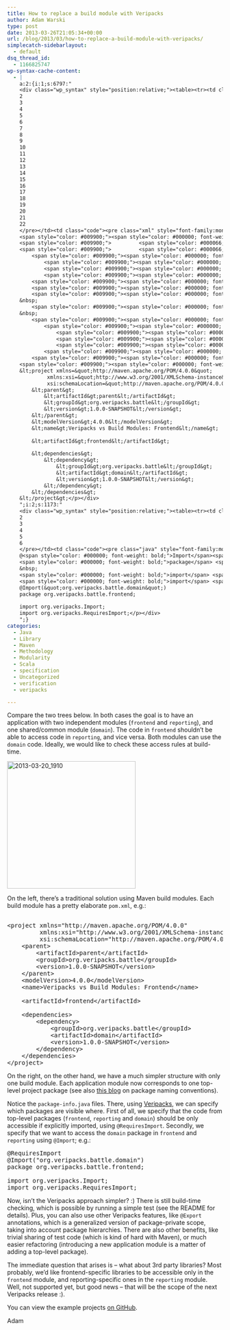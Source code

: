 ```yaml
---
title: How to replace a build module with Veripacks
author: Adam Warski
type: post
date: 2013-03-26T21:05:34+00:00
url: /blog/2013/03/how-to-replace-a-build-module-with-veripacks/
simplecatch-sidebarlayout:
  - default
dsq_thread_id:
  - 1166825747
wp-syntax-cache-content:
  - |
    a:2:{i:1;s:6797:"
    <div class="wp_syntax" style="position:relative;"><table><tr><td class="line_numbers"><pre>1
    2
    3
    4
    5
    6
    7
    8
    9
    10
    11
    12
    13
    14
    15
    16
    17
    18
    19
    20
    21
    22
    </pre></td><td class="code"><pre class="xml" style="font-family:monospace;"><span style="color: #009900;"><span style="color: #000000; font-weight: bold;">&lt;?xml</span> <span style="color: #000066;">version</span>=<span style="color: #ff0000;">&quot;1.0&quot;</span> <span style="color: #000066;">encoding</span>=<span style="color: #ff0000;">&quot;UTF-8&quot;</span><span style="color: #000000; font-weight: bold;">?&gt;</span></span>
    <span style="color: #009900;"><span style="color: #000000; font-weight: bold;">&lt;project</span> <span style="color: #000066;">xmlns</span>=<span style="color: #ff0000;">&quot;http://maven.apache.org/POM/4.0.0&quot;</span></span>
    <span style="color: #009900;">         <span style="color: #000066;">xmlns:xsi</span>=<span style="color: #ff0000;">&quot;http://www.w3.org/2001/XMLSchema-instance&quot;</span></span>
    <span style="color: #009900;">         <span style="color: #000066;">xsi:schemaLocation</span>=<span style="color: #ff0000;">&quot;http://maven.apache.org/POM/4.0.0 http://maven.apache.org/xsd/maven-4.0.0.xsd&quot;</span><span style="color: #000000; font-weight: bold;">&gt;</span></span>
        <span style="color: #009900;"><span style="color: #000000; font-weight: bold;">&lt;parent<span style="color: #000000; font-weight: bold;">&gt;</span></span></span>
            <span style="color: #009900;"><span style="color: #000000; font-weight: bold;">&lt;artifactId<span style="color: #000000; font-weight: bold;">&gt;</span></span></span>parent<span style="color: #009900;"><span style="color: #000000; font-weight: bold;">&lt;/artifactId<span style="color: #000000; font-weight: bold;">&gt;</span></span></span>
            <span style="color: #009900;"><span style="color: #000000; font-weight: bold;">&lt;groupId<span style="color: #000000; font-weight: bold;">&gt;</span></span></span>org.veripacks.battle<span style="color: #009900;"><span style="color: #000000; font-weight: bold;">&lt;/groupId<span style="color: #000000; font-weight: bold;">&gt;</span></span></span>
            <span style="color: #009900;"><span style="color: #000000; font-weight: bold;">&lt;version<span style="color: #000000; font-weight: bold;">&gt;</span></span></span>1.0.0-SNAPSHOT<span style="color: #009900;"><span style="color: #000000; font-weight: bold;">&lt;/version<span style="color: #000000; font-weight: bold;">&gt;</span></span></span>
        <span style="color: #009900;"><span style="color: #000000; font-weight: bold;">&lt;/parent<span style="color: #000000; font-weight: bold;">&gt;</span></span></span>
        <span style="color: #009900;"><span style="color: #000000; font-weight: bold;">&lt;modelVersion<span style="color: #000000; font-weight: bold;">&gt;</span></span></span>4.0.0<span style="color: #009900;"><span style="color: #000000; font-weight: bold;">&lt;/modelVersion<span style="color: #000000; font-weight: bold;">&gt;</span></span></span>
        <span style="color: #009900;"><span style="color: #000000; font-weight: bold;">&lt;name<span style="color: #000000; font-weight: bold;">&gt;</span></span></span>Veripacks vs Build Modules: Frontend<span style="color: #009900;"><span style="color: #000000; font-weight: bold;">&lt;/name<span style="color: #000000; font-weight: bold;">&gt;</span></span></span>
    &nbsp;
        <span style="color: #009900;"><span style="color: #000000; font-weight: bold;">&lt;artifactId<span style="color: #000000; font-weight: bold;">&gt;</span></span></span>frontend<span style="color: #009900;"><span style="color: #000000; font-weight: bold;">&lt;/artifactId<span style="color: #000000; font-weight: bold;">&gt;</span></span></span>
    &nbsp;
        <span style="color: #009900;"><span style="color: #000000; font-weight: bold;">&lt;dependencies<span style="color: #000000; font-weight: bold;">&gt;</span></span></span>
            <span style="color: #009900;"><span style="color: #000000; font-weight: bold;">&lt;dependency<span style="color: #000000; font-weight: bold;">&gt;</span></span></span>
                <span style="color: #009900;"><span style="color: #000000; font-weight: bold;">&lt;groupId<span style="color: #000000; font-weight: bold;">&gt;</span></span></span>org.veripacks.battle<span style="color: #009900;"><span style="color: #000000; font-weight: bold;">&lt;/groupId<span style="color: #000000; font-weight: bold;">&gt;</span></span></span>
                <span style="color: #009900;"><span style="color: #000000; font-weight: bold;">&lt;artifactId<span style="color: #000000; font-weight: bold;">&gt;</span></span></span>domain<span style="color: #009900;"><span style="color: #000000; font-weight: bold;">&lt;/artifactId<span style="color: #000000; font-weight: bold;">&gt;</span></span></span>
                <span style="color: #009900;"><span style="color: #000000; font-weight: bold;">&lt;version<span style="color: #000000; font-weight: bold;">&gt;</span></span></span>1.0.0-SNAPSHOT<span style="color: #009900;"><span style="color: #000000; font-weight: bold;">&lt;/version<span style="color: #000000; font-weight: bold;">&gt;</span></span></span>
            <span style="color: #009900;"><span style="color: #000000; font-weight: bold;">&lt;/dependency<span style="color: #000000; font-weight: bold;">&gt;</span></span></span>
        <span style="color: #009900;"><span style="color: #000000; font-weight: bold;">&lt;/dependencies<span style="color: #000000; font-weight: bold;">&gt;</span></span></span>
    <span style="color: #009900;"><span style="color: #000000; font-weight: bold;">&lt;/project<span style="color: #000000; font-weight: bold;">&gt;</span></span></span></pre></td></tr></table><p class="theCode" style="display:none;">&lt;?xml version=&quot;1.0&quot; encoding=&quot;UTF-8&quot;?&gt;
    &lt;project xmlns=&quot;http://maven.apache.org/POM/4.0.0&quot;
             xmlns:xsi=&quot;http://www.w3.org/2001/XMLSchema-instance&quot;
             xsi:schemaLocation=&quot;http://maven.apache.org/POM/4.0.0 http://maven.apache.org/xsd/maven-4.0.0.xsd&quot;&gt;
        &lt;parent&gt;
            &lt;artifactId&gt;parent&lt;/artifactId&gt;
            &lt;groupId&gt;org.veripacks.battle&lt;/groupId&gt;
            &lt;version&gt;1.0.0-SNAPSHOT&lt;/version&gt;
        &lt;/parent&gt;
        &lt;modelVersion&gt;4.0.0&lt;/modelVersion&gt;
        &lt;name&gt;Veripacks vs Build Modules: Frontend&lt;/name&gt;
    
        &lt;artifactId&gt;frontend&lt;/artifactId&gt;
    
        &lt;dependencies&gt;
            &lt;dependency&gt;
                &lt;groupId&gt;org.veripacks.battle&lt;/groupId&gt;
                &lt;artifactId&gt;domain&lt;/artifactId&gt;
                &lt;version&gt;1.0.0-SNAPSHOT&lt;/version&gt;
            &lt;/dependency&gt;
        &lt;/dependencies&gt;
    &lt;/project&gt;</p></div>
    ";i:2;s:1173:"
    <div class="wp_syntax" style="position:relative;"><table><tr><td class="line_numbers"><pre>1
    2
    3
    4
    5
    6
    </pre></td><td class="code"><pre class="java" style="font-family:monospace;">@RequiresImport
    @<span style="color: #000000; font-weight: bold;">Import</span><span style="color: #009900;">&#40;</span><span style="color: #0000ff;">&quot;org.veripacks.battle.domain&quot;</span><span style="color: #009900;">&#41;</span>
    <span style="color: #000000; font-weight: bold;">package</span> <span style="color: #006699;">org.veripacks.battle.frontend</span><span style="color: #339933;">;</span>
    &nbsp;
    <span style="color: #000000; font-weight: bold;">import</span> <span style="color: #006699;">org.veripacks.Import</span><span style="color: #339933;">;</span>
    <span style="color: #000000; font-weight: bold;">import</span> <span style="color: #006699;">org.veripacks.RequiresImport</span><span style="color: #339933;">;</span></pre></td></tr></table><p class="theCode" style="display:none;">@RequiresImport
    @Import(&quot;org.veripacks.battle.domain&quot;)
    package org.veripacks.battle.frontend;
    
    import org.veripacks.Import;
    import org.veripacks.RequiresImport;</p></div>
    ";}
categories:
  - Java
  - Library
  - Maven
  - Methodology
  - Modularity
  - Scala
  - specification
  - Uncategorized
  - verification
  - veripacks

---
```

Compare the two trees below. In both cases the goal is to have an application with two independent modules (`frontend` and `reporting`), and one shared/common module (`domain`). The code in `frontend` shouldn&#8217;t be able to access code in `reporting`, and vice versa. Both modules can use the `domain` code. Ideally, we would like to check these access rules at build-time.

[<img loading="lazy" decoding="async" src="http://www.warski.org/blog/wp-content/uploads/2013/03/2013-03-20_1910-300x297.png" alt="2013-03-20_1910" width="300" height="297" class="aligncenter size-medium wp-image-941" srcset="https://www.warski.org/blog/wp-content/uploads/2013/03/2013-03-20_1910-300x297.png 300w, https://www.warski.org/blog/wp-content/uploads/2013/03/2013-03-20_1910-150x150.png 150w, https://www.warski.org/blog/wp-content/uploads/2013/03/2013-03-20_1910-1024x1016.png 1024w, https://www.warski.org/blog/wp-content/uploads/2013/03/2013-03-20_1910-210x208.png 210w, https://www.warski.org/blog/wp-content/uploads/2013/03/2013-03-20_1910.png 1326w" sizes="(max-width: 300px) 100vw, 300px" />][1]

On the left, there&#8217;s a traditional solution using Maven build modules. Each build module has a pretty elaborate `pom.xml`, e.g.:

<pre lang="xml" line="1"><?xml version="1.0" encoding="UTF-8"?>
&lt;project xmlns="http://maven.apache.org/POM/4.0.0"
         xmlns:xsi="http://www.w3.org/2001/XMLSchema-instance"
         xsi:schemaLocation="http://maven.apache.org/POM/4.0.0 http://maven.apache.org/xsd/maven-4.0.0.xsd">
    &lt;parent>
        &lt;artifactId>parent&lt;/artifactId>
        &lt;groupId>org.veripacks.battle&lt;/groupId>
        &lt;version>1.0.0-SNAPSHOT&lt;/version>
    &lt;/parent>
    &lt;modelVersion>4.0.0&lt;/modelVersion>
    &lt;name>Veripacks vs Build Modules: Frontend&lt;/name>

    &lt;artifactId>frontend&lt;/artifactId>

    &lt;dependencies>
        &lt;dependency>
            &lt;groupId>org.veripacks.battle&lt;/groupId>
            &lt;artifactId>domain&lt;/artifactId>
            &lt;version>1.0.0-SNAPSHOT&lt;/version>
        &lt;/dependency>
    &lt;/dependencies>
&lt;/project>
</pre>

On the right, on the other hand, we have a much simpler structure with only one build module. Each application module now corresponds to one top-level project package (see also [this blog][2] on package naming conventions). 

Notice the `package-info.java` files. There, using [Veripacks][3], we can specify which packages are visible where. First of all, we specify that the code from top-level packages (`frontend`, `reporting` and `domain`) should be only accessible if explicitly imported, using `@RequiresImport`. Secondly, we specify that we want to access the `domain` package in `frontend` and `reporting` using `@Import`; e.g.:

<pre lang="java" line="1">@RequiresImport
@Import("org.veripacks.battle.domain")
package org.veripacks.battle.frontend;

import org.veripacks.Import;
import org.veripacks.RequiresImport;
</pre>

Now, isn&#8217;t the Veripacks approach simpler? :) There is still build-time checking, which is possible by running a simple test (see the README for details). Plus, you can also use other Veripacks features, like `@Export` annotations, which is a generalized version of package-private scope, taking into account package hierarchies. There are also other benefits, like trivial sharing of test code (which is kind of hard with Maven), or much easier refactoring (introducing a new application module is a matter of adding a top-level package).

The immediate question that arises is &#8211; what about 3rd party libraries? Most probably, we&#8217;d like frontend-specific libraries to be accessible only in the `frontend` module, and reporting-specific ones in the `reporting` module. Well, not supported yet, but good news &#8211; that will be the scope of the next Veripacks release :).

You can view the example projects [on GitHub][4].

Adam

 [1]: http://www.warski.org/blog/wp-content/uploads/2013/03/2013-03-20_1910.png
 [2]: http://blog.schauderhaft.de/2013/01/13/the-importance-of-packages/
 [3]: http://veripacks.org
 [4]: https://github.com/adamw/veripacks-vs-buildmodules
